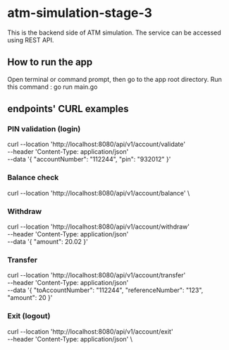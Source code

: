 # atm-simulation-stage-3

This is the backend side of ATM simulation.
The service can be accessed using REST API.

## How to run the app
Open terminal or command prompt, then go to the app root directory.
Run this command : go run main.go

## endpoints' CURL examples
### PIN validation (login)
curl --location 'http://localhost:8080/api/v1/account/validate' \
--header 'Content-Type: application/json' \
--data '{
    "accountNumber": "112244",
    "pin": "932012"
}'

### Balance check
curl --location 'http://localhost:8080/api/v1/account/balance' \

### Withdraw
curl --location 'http://localhost:8080/api/v1/account/withdraw' \
--header 'Content-Type: application/json' \
--data '{
    "amount": 20.02
}'

### Transfer
curl --location 'http://localhost:8080/api/v1/account/transfer' \
--header 'Content-Type: application/json' \
--data '{
    "toAccountNumber": "112244",
    "referenceNumber": "123",
    "amount": 20
}'

### Exit (logout)
curl --location 'http://localhost:8080/api/v1/account/exit' \
--header 'Content-Type: application/json' \

